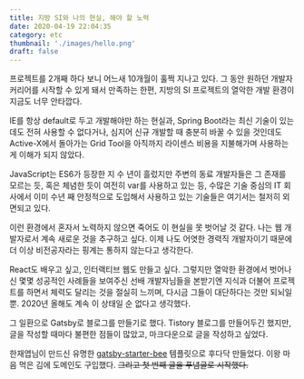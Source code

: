 ```yaml
---
title: 지방 SI와 나의 현실, 해야 할 노력
date: 2020-04-19 22:04:35
category: etc
thumbnail: './images/hello.png'
draft: false
---
```


프로젝트를 2개째 하다 보니 어느새 10개월이 훌쩍 지나고 있다. 그 동안 원하던 개발자 커리어를 시작할 수 있게 돼서 만족하는 한편, 지방의 SI 프로젝트의 열악한 개발 환경이 지금도 너무 안타깝다.

IE를 항상 default로 두고 개발해야만 하는 현실과, Spring Boot라는 최신 기술이 있는데도 전혀 사용할 수 없다거나, 심지어 신규 개발할 때 충분히 바꿀 수 있을 것인데도 Active-X에서 돌아가는 Grid Tool을 아직까지 라이센스 비용을 지불해가며 사용하는 게 이해가 되지 않았다.

JavaScript는 ES6가 등장한 지 수 년이 흘렀지만 주변의 동료 개발자들은 그 존재를 모르는 듯, 혹은 체념한 듯이 여전히 var를 사용하고 있는 등, 수많은 기술 중심의 IT 회사에서 이미 수년 째 안정적으로 도입해서 사용하고 있는 기술들은 여기서는 철저히 외면되고 있다.

이런 환경에서 혼자서 노력하지 않으면 죽어도 이 현실을 못 벗어날 것 같다. 나는 웹 개발자로서 계속 새로운 것을 추구하고 싶다. 이제 나도 어엿한 경력직 개발자이기 때문에 더 이상 비전공자라는 핑계는 통하지 않는다고 생각한다.

React도 배우고 싶고, 인터랙티브 웹도 만들고 싶다. 그렇지만 열악한 환경에서 벗어나신 몇몇 성공적인 사례들을 보여주신 선배 개발자님들을 본받기엔 지식과 더불어 프로젝트를 하면서 체력도 달리는 것을 절실히 느끼며, 다시금 그들이 대단하다는 것만 되뇌일 뿐. 2020년 올해도 계속 이 상태일 순 없다고 생각했다.

그 일환으로 Gatsby로 블로그를 만들기로 했다. Tistory 블로그를 만들어두긴 했지만, 글을 작성할 때마다 불편한 점들이 많았고, 마크다운으로 글을 작성하고 싶었다.

한재엽님이 만드신 유명한 <a href="https://github.com/JaeYeopHan/gatsby-starter-bee" target="_blank">gatsby-starter-bee</a> 템플릿으로 후다닥 만들었다. 이왕 마음 먹은 김에 도메인도 구입했다. <del>그리고 첫 번째 글을 푸념글로 시작했다.</del>